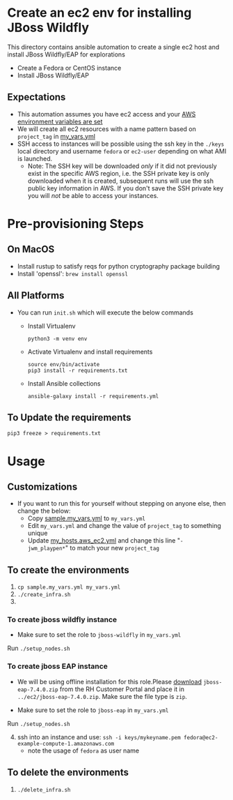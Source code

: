 # Create an ec2 env for installing JBoss Wildfly 

This directory contains ansible automation to create a single ec2 host and install JBoss Wildfly/EAP for explorations
* Create a Fedora or CentOS instance
* Install JBoss Wildfly/EAP

## Expectations 
* This automation assumes you have ec2 access and your [AWS environment variables are set](https://docs.aws.amazon.com/cli/latest/userguide/cli-configure-envvars.html)
* We will create all ec2 resources with a name pattern based on `project_tag` in [my_vars.yml](my_vars.yml) 
* SSH access to instances will be possible using the ssh key in the `./keys` local directory and username `fedora` or `ec2-user` depending on what AMI is launched.
   * Note:  The SSH key will be downloaded *only* if it did not previously exist in the specific AWS region, i.e. the SSH private key is only downloaded when it is created, subsequent runs will use the ssh public key information in AWS.  If you don't save the SSH private key you will *not* be able to access your instances.

# Pre-provisioning Steps
## On MacOS
 * Install rustup to satisfy reqs for python cryptography package building
 * Install 'openssl':  `brew install openssl`


## All Platforms
 * You can run `init.sh` which will execute the below commands
   * Install Virtualenv
      ```
      python3 -m venv env
      ```

   * Activate Virtualenv and install requirements
      ```
      source env/bin/activate
      pip3 install -r requirements.txt
      ```
   
   * Install Ansible collections
     ```
     ansible-galaxy install -r requirements.yml	
     ```

## To Update the requirements
   ```
   pip3 freeze > requirements.txt
   ``` 

# Usage
## Customizations
 * If you want to run this for yourself without stepping on anyone else, then change the below:
   * Copy [sample.my_vars.yml](sample.my_vars.yml) to `my_vars.yml`
   * Edit `my_vars.yml` and change the value of `project_tag` to something unique
   * Update [my_hosts.aws_ec2.yml](my_hosts.aws_ec2.yml) and change this line "`- jwm_playpen*`" to match your new `project_tag` 

## To create the environments
1. `cp sample.my_vars.yml my_vars.yml`
2. `./create_infra.sh`
3. 
### To create jboss wildfly instance

* Make sure to set the role to `jboss-wildfly` in `my_vars.yml`

Run `./setup_nodes.sh`

### To create jboss EAP instance

* We will be using offline installation for this role.Please [download](https://access.redhat.com/jbossnetwork/restricted/listSoftware.html?downloadType=distributions&product=appplatform&version=7.4) `jboss-eap-7.4.0.zip` from the RH Customer Portal and place it in `../ec2/jboss-eap-7.4.0.zip`. Make sure the file type is `zip`.

* Make sure to set the role to `jboss-eap` in `my_vars.yml`

Run `./setup_nodes.sh`

4. ssh into an instance and use: `ssh -i keys/mykeyname.pem fedora@ec2-example-compute-1.amazonaws.com`
   * note the usage of `fedora` as user name

## To delete the environments
1. `./delete_infra.sh`

